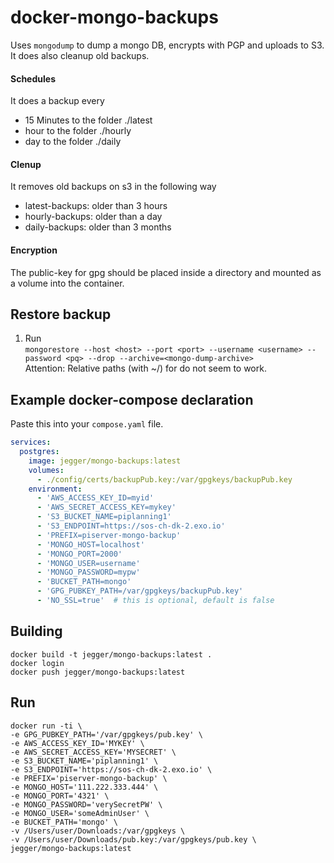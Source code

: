 docker-mongo-backups
====================

Uses `mongodump` to dump a mongo DB, encrypts with PGP and uploads to S3.
It does also cleanup old backups.

#### Schedules
It does a backup every
- 15 Minutes to the folder ./latest 
- hour to the folder ./hourly
- day to the folder ./daily

#### Clenup
It removes old backups on s3 in the following way
- latest-backups: older than 3 hours
- hourly-backups: older than a day
- daily-backups: older than 3 months

#### Encryption
The public-key for gpg should be placed inside a directory and mounted as a 
volume into the container.


Restore backup
--------------
1. Run  
   ```mongorestore --host <host> --port <port> --username <username> --password <pq> --drop --archive=<mongo-dump-archive>```  
   Attention: Relative paths (with ~/) for <mongo-dump-archive> do not seem to work.


Example docker-compose declaration
----------------------------------

Paste this into your `compose.yaml` file.

```yaml
services:
  postgres:
    image: jegger/mongo-backups:latest
    volumes:
      - ./config/certs/backupPub.key:/var/gpgkeys/backupPub.key
    environment:
      - 'AWS_ACCESS_KEY_ID=myid'
      - 'AWS_SECRET_ACCESS_KEY=mykey'
      - 'S3_BUCKET_NAME=piplanning1'
      - 'S3_ENDPOINT=https://sos-ch-dk-2.exo.io'
      - 'PREFIX=piserver-mongo-backup'
      - 'MONGO_HOST=localhost'
      - 'MONGO_PORT=2000'
      - 'MONGO_USER=username'
      - 'MONGO_PASSWORD=mypw'
      - 'BUCKET_PATH=mongo'
      - 'GPG_PUBKEY_PATH=/var/gpgkeys/backupPub.key'
      - 'NO_SSL=true'  # this is optional, default is false
```

Building
--------

```
docker build -t jegger/mongo-backups:latest .
docker login
docker push jegger/mongo-backups:latest
```

Run
---
```
docker run -ti \
-e GPG_PUBKEY_PATH='/var/gpgkeys/pub.key' \
-e AWS_ACCESS_KEY_ID='MYKEY' \
-e AWS_SECRET_ACCESS_KEY='MYSECRET' \
-e S3_BUCKET_NAME='piplanning1' \
-e S3_ENDPOINT='https://sos-ch-dk-2.exo.io' \
-e PREFIX='piserver-mongo-backup' \
-e MONGO_HOST='111.222.333.444' \
-e MONGO_PORT='4321' \
-e MONGO_PASSWORD='verySecretPW' \
-e MONGO_USER='someAdminUser' \
-e BUCKET_PATH='mongo' \
-v /Users/user/Downloads:/var/gpgkeys \
-v /Users/user/Downloads/pub.key:/var/gpgkeys/pub.key \
jegger/mongo-backups:latest
```